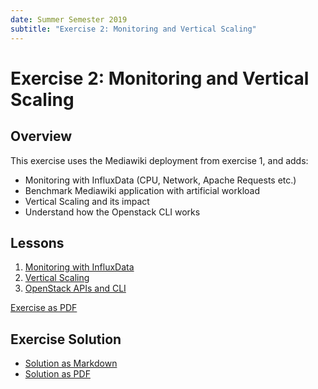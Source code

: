 ```yaml
---
date: Summer Semester 2019
subtitle: "Exercise 2: Monitoring and Vertical Scaling"
---
```

# Exercise 2: Monitoring and Vertical Scaling

## Overview

This exercise uses the Mediawiki deployment from exercise 1, and adds:

 - Monitoring with InfluxData (CPU, Network, Apache Requests etc.)
 - Benchmark Mediawiki application with artificial workload
 - Vertical Scaling and its impact
 - Understand how the Openstack CLI works

## Lessons

 1. [Monitoring with InfluxData](lesson-monitoring.md)
 2. [Vertical Scaling](lesson-vscaling.md)
 3. [OpenStack APIs and CLI](lesson-openstackcli.md)

[Exercise as PDF](exercise.pdf)

## Exercise Solution

* [Solution as Markdown](solution.md)
* [Solution as PDF](solution.pdf)